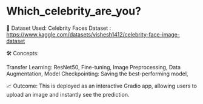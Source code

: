 # Which_celebrity_are_you?

📂 Dataset Used: 
Celebrity Faces Dataset : https://www.kaggle.com/datasets/vishesh1412/celebrity-face-image-dataset

🛠 Concepts:

Transfer Learning: ResNet50,
Fine-tuning,
Image Preprocessing,
Data Augmentation,
Model Checkpointing: Saving the best-performing model,

📈 Outcome:
This is deployed as an interactive Gradio app, allowing users to upload an image and instantly see the prediction.
